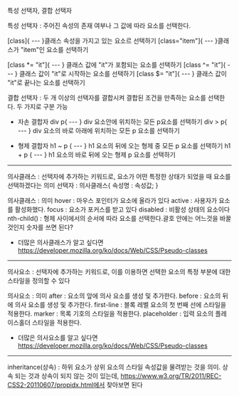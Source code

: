 특성 선택자, 결합 선택자

특성 선택자 : 주어진 속성의 존재 여부나 그 값에 따라 요소를 선택한다.

[class]{
    ---
}클래스 속성을 가지고 있는 요소르 선택하기
[class="item"]{
    ---
}클래스가 "item"인 요소를 선택하기

[class *= "it"]{ --- }
클래스 값에 "it"가 포함되는 요소를 선택하기
[class ^= "it"]{ --- }
클래스 값이 "it"로 시작하는 요소를 선택하기
[class $= "it"]{ --- }
클래스 값이 "it"로 끝나는 요소를 선택하기


결합 선택자 : 두 개 이상의 선택자를 결합시켜 결합된 조건을 만족하는 요소를 선택한다.
두 가지로 구분 가능

- 자손 결합자
div p{ --- }
div 요소안에 위치하는 모든 p요소를 선택하기
div > p{ --- }
div 요소의 바로 아래에 위치하는 모든 p 요소를 선택하기


- 형제 결합자
h1 ~ p { --- }
h1 요소의 뒤에 오는 형제 중 모든 p 요소를 선택하기
h1 + p { --- }
h1 요소의 바로 뒤에 오는 형제 p 요소를 선택하기

------------------------------

의사클래스
: 선택자에 추가하는 키워드로, 요소가 어떤 특정한 상태가 되었을 때 요소를 선택하겠다는 의미
선택자 : 의사클래스{
    속성명 : 속성값;
}

의사클래스 : 의미
hover : 마우스 포인터가 요소에 올라가 있다
active : 사용자가 요소를 활성화했다.
focus : 요소가 포커스를 받고 있다
disabled : 비활성 상태의 요소이다
nth-child() : 형제 사이에서의 순서에 따라 요소를 선택한다.괄호 안에는 어느것을 바꿀것인지 숫자를 쓰면 된다?
* 더많은 의사클래스가 알고 싶다면 https://developer.mozilla.org/ko/docs/Web/CSS/Pseudo-classes

------------------------------

의사요소
: 선택자에 추가하는 키워드로, 이를 이용하면 선택한 요소의 특정 부분에 대한 스타일을 정의할 수 있다

의사요소 : 의미
after : 요소의 앞에 의사 요소를 생성 및 추가한다.
before : 요소의 뒤에 의사 요소를 생성 및 추가한다.
first-line : 블록 레벨 요소의 첫 번째 선에 스타일을 적용한다.
marker : 목록 기호의 스타일을 적용한다.
placeholder : 입력 요소의 플레이스홀더 스타일을 적용한다.
* 더많은 의사요소를 알고 싶다면
https://developer.mozilla.org/ko/docs/Web/CSS/Pseudo-classes

------------------------------

inheritance(상속) : 하위 요소가 상위 요소의 스타일 속성값을 물려받는 것을 의미.
상속 되는 것과 상속이 되지 않는 것이 있는데, https://www.w3.org/TR/2011/REC-CSS2-20110607/propidx.html에서 찾아보면 된다